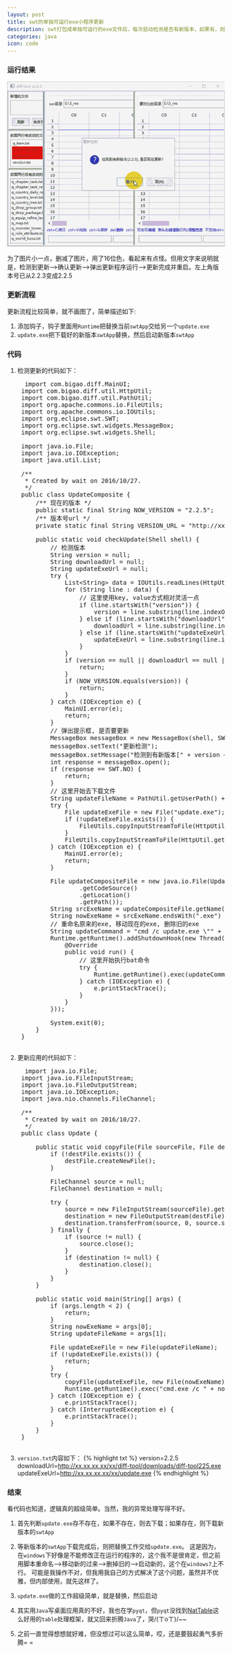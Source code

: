 ```yaml
---
layout: post
title: swt的单独可运行exe小程序更新
description: swt打包成单独可运行的exe文件后，每次启动检测是否有新版本，如果有，则更新并重新启动
categories: java
icon: code
---
```

### 运行结果 ###

<img src="/images/20161028/run-result.gif" alt="swtApp更新效果图" />

为了图片小一点，删减了图片，用了16位色，看起来有点怪。但用文字来说明就是，检测到更新-->确认更新-->弹出更新程序运行-->更新完成并重启。左上角版本号已从2.2.3变成2.2.5

### 更新流程 ###

更新流程比较简单，就不画图了，简单描述如下:

1. 添加钩子，钩子里面用<code>Runtime</code>把替换当前<code>swtApp</code>交给另一个<code>update.exe</code>
2. <code>update.exe</code>把下载好的新版本<code>swtApp</code>替换，然后启动新版本<code>swtApp</code>

### 代码 ###

1. 检测更新的代码如下：
    <pre class="prettyprint">
    <icode class="java"> import com.bigao.diff.MainUI;
    import com.bigao.diff.util.HttpUtil;
    import com.bigao.diff.util.PathUtil;
    import org.apache.commons.io.FileUtils;
    import org.apache.commons.io.IOUtils;
    import org.eclipse.swt.SWT;
    import org.eclipse.swt.widgets.MessageBox;
    import org.eclipse.swt.widgets.Shell;

    import java.io.File;
    import java.io.IOException;
    import java.util.List;

    /**
     * Created by wait on 2016/10/27.
     */
    public class UpdateComposite {
        /** 现在的版本 */
        public static final String NOW_VERSION = "2.2.5";
        /** 版本号url */
        private static final String VERSION_URL = "http://xx.xx.xx.xx/downloads/version.txt";

        public static void checkUpdate(Shell shell) {
            // 检测版本
            String version = null;
            String downloadUrl = null;
            String updateExeUrl = null;
            try {
                List&lt;String&gt; data = IOUtils.readLines(HttpUtil.getInputStream(VERSION_URL));
                for (String line : data) {
                    // 这里使用key, value方式相对灵活一点
                    if (line.startsWith("version")) {
                        version = line.substring(line.indexOf("=") + 1);
                    } else if (line.startsWith("downloadUrl")) {
                        downloadUrl = line.substring(line.indexOf("=") + 1);
                    } else if (line.startsWith("updateExeUrl")) {
                        updateExeUrl = line.substring(line.indexOf("=") + 1);
                    }
                }
                if (version == null || downloadUrl == null || updateExeUrl == null) {
                    return;
                }
                if (NOW_VERSION.equals(version)) {
                    return;
                }
            } catch (IOException e) {
                MainUI.error(e);
                return;
            }
            // 弹出提示框, 是否要更新
            MessageBox messageBox = new MessageBox(shell, SWT.ICON_QUESTION | SWT.YES | SWT.NO);
            messageBox.setText("更新检测");
            messageBox.setMessage("检测到有新版本[" + version + "], 是否现在更新?");
            int response = messageBox.open();
            if (response == SWT.NO) {
                return;
            }
            // 这里开始去下载文件
            String updateFileName = PathUtil.getUserPath() + File.separator + "new_update.exe";
            try {
                File updateExeFile = new File("update.exe");
                if (!updateExeFile.exists()) {
                    FileUtils.copyInputStreamToFile(HttpUtil.getInputStream(updateExeUrl), updateExeFile);
                }
                FileUtils.copyInputStreamToFile(HttpUtil.getInputStream(downloadUrl), new File(updateFileName));
            } catch (IOException e) {
                MainUI.error(e);
                return;
            }

            File updateCompositeFile = new java.io.File(UpdateComposite.class.getProtectionDomain()
                    .getCodeSource()
                    .getLocation()
                    .getPath());
            String srcExeName = updateCompositeFile.getName();
            String nowExeName = srcExeName.endsWith(".exe") ? srcExeName : srcExeName + ".exe";
            // 重命名原来的exe, 移动现在的exe, 删除旧的exe
            String updateCommand = "cmd /c update.exe \"" + nowExeName + "\" \"" + updateFileName + "\"";
            Runtime.getRuntime().addShutdownHook(new Thread(new Runnable() {
                @Override
                public void run() {
                    // 这里开始执行bat命令
                    try {
                        Runtime.getRuntime().exec(updateCommand);
                    } catch (IOException e) {
                        e.printStackTrace();
                    }
                }
            }));

            System.exit(0);
        }
    }</icode>
    </pre>

2. 更新应用的代码如下：            
    <pre class="prettyprint">
    <icode class="java"> import java.io.File;
    import java.io.FileInputStream;
    import java.io.FileOutputStream;
    import java.io.IOException;
    import java.nio.channels.FileChannel;

    /**
     * Created by wait on 2016/10/27.
     */
    public class Update {

        public static void copyFile(File sourceFile, File destFile) throws IOException {
            if (!destFile.exists()) {
                destFile.createNewFile();
            }

            FileChannel source = null;
            FileChannel destination = null;

            try {
                source = new FileInputStream(sourceFile).getChannel();
                destination = new FileOutputStream(destFile).getChannel();
                destination.transferFrom(source, 0, source.size());
            } finally {
                if (source != null) {
                    source.close();
                }
                if (destination != null) {
                    destination.close();
                }
            }
        }

        public static void main(String[] args) {
            if (args.length < 2) {
                return;
            }
            String nowExeName = args[0];
            String updateFileName = args[1];

            File updateExeFile = new File(updateFileName);
            if (!updateExeFile.exists()) {
                return;
            }
            try {
                copyFile(updateExeFile, new File(nowExeName));
                Runtime.getRuntime().exec("cmd.exe /c " + nowExeName).waitFor();
            } catch (IOException e) {
                e.printStackTrace();
            } catch (InterruptedException e) {
                e.printStackTrace();
            }
        }
    }</icode>
    </pre>

3. <code>version.txt</code>内容如下：
    {% highlight txt %}
    version=2.2.5
    downloadUrl=http://xx.xx.xx.xx/xx/diff-tool/downloads/diff-tool225.exe
    updateExeUrl=http://xx.xx.xx.xx/xx/update.exe {% endhighlight %}


### 结束 ###
看代码也知道，逻辑真的超级简单。当然，我的异常处理写得不好。

1. 首先判断<code>update.exe</code>存不存在，如果不存在，则去下载；如果存在，则下载新版本的<code>swtApp</code>

2. 等新版本的<code>swtApp</code>下载完成后，则把替换工作交给<code>update.exe</code>。
    这是因为，在<code>windows</code>下好像是不能修改正在运行的程序的，这个我不是很肯定，但之前用脚本重命名-->移动新的过来-->删掉旧的-->启动新的，这个在<code>windows7</code>上不行。
    可能是我操作不对，但我用我自己的方式解决了这个问题，虽然并不优雅，但内部使用，就先这样了。

3. <code>update.exe</code>做的工作超级简单，就是替换，然后启动

4. 其实用<code>Java</code>写桌面应用真的不好，我也在学<code>pyqt</code>，但<code>pyqt</code>没找到[NatTable](http://www.eclipse.org/nattable/)这么好用的<code>table</code>处理框架，就又回来折腾<code>Java</code>了，哭/(ㄒoㄒ)/~~

5. 之前一直觉得想想就好难，但没想过可以这么简单，哎，还是要鼓起勇气多折腾= =